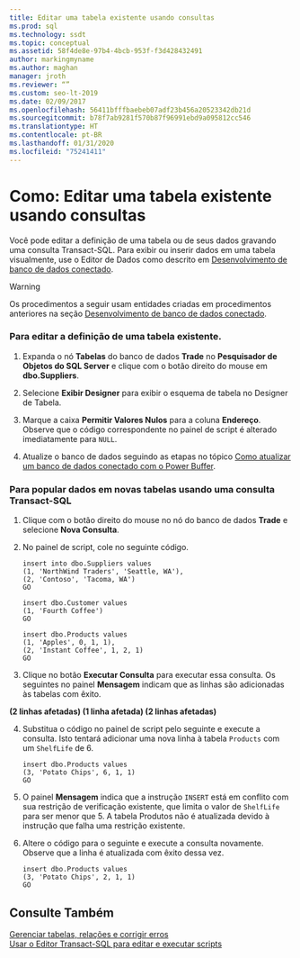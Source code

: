 ```yaml
---
title: Editar uma tabela existente usando consultas
ms.prod: sql
ms.technology: ssdt
ms.topic: conceptual
ms.assetid: 58f4de8e-97b4-4bcb-953f-f3d428432491
author: markingmyname
ms.author: maghan
manager: jroth
ms.reviewer: “”
ms.custom: seo-lt-2019
ms.date: 02/09/2017
ms.openlocfilehash: 56411bfffbaebeb07adf23b456a20523342db21d
ms.sourcegitcommit: b78f7ab9281f570b87f96991ebd9a095812cc546
ms.translationtype: HT
ms.contentlocale: pt-BR
ms.lasthandoff: 01/31/2020
ms.locfileid: "75241411"
---
```

# <a name="how-to-edit-an-existing-table-using-queries"></a>Como: Editar uma tabela existente usando consultas

Você pode editar a definição de uma tabela ou de seus dados gravando uma consulta Transact\-SQL. Para exibir ou inserir dados em uma tabela visualmente, use o Editor de Dados como descrito em [Desenvolvimento de banco de dados conectado](../ssdt/connected-database-development.md).  
  
> [!WARNING]  
> Os procedimentos a seguir usam entidades criadas em procedimentos anteriores na seção [Desenvolvimento de banco de dados conectado](../ssdt/connected-database-development.md).  
  
### <a name="to-edit-the-definition-of-an-existing-table"></a>Para editar a definição de uma tabela existente.  
  
1.  Expanda o nó **Tabelas** do banco de dados **Trade** no **Pesquisador de Objetos do SQL Server** e clique com o botão direito do mouse em **dbo.Suppliers**.  
  
2.  Selecione **Exibir Designer** para exibir o esquema de tabela no Designer de Tabela.  
  
3.  Marque a caixa **Permitir Valores Nulos** para a coluna **Endereço**. Observe que o código correspondente no painel de script é alterado imediatamente para `NULL`.  
  
4.  Atualize o banco de dados seguindo as etapas no tópico [Como atualizar um banco de dados conectado com o Power Buffer](../ssdt/how-to-update-a-connected-database-with-power-buffer.md).  
  
### <a name="to-populate-data-in-new-tables-using-a-transact-sql-query"></a>Para popular dados em novas tabelas usando uma consulta Transact\-SQL  
  
1.  Clique com o botão direito do mouse no nó do banco de dados **Trade** e selecione **Nova Consulta**.  
  
2.  No painel de script, cole no seguinte código.  
  
    ```  
    insert into dbo.Suppliers values  
    (1, 'NorthWind Traders', 'Seattle, WA'),  
    (2, 'Contoso', 'Tacoma, WA')  
    GO  
  
    insert dbo.Customer values  
    (1, 'Fourth Coffee')  
    GO  
  
    insert dbo.Products values  
    (1, 'Apples', 0, 1, 1),  
    (2, 'Instant Coffee', 1, 2, 1)  
    GO  
    ```  
  
3.  Clique no botão **Executar Consulta** para executar essa consulta. Os seguintes no painel **Mensagem** indicam que as linhas são adicionadas às tabelas com êxito.  
  
**(2 linhas afetadas) (1 linha afetada) (2 linhas afetadas)**  
  
4.  Substitua o código no painel de script pelo seguinte e execute a consulta. Isto tentará adicionar uma nova linha à tabela `Products` com um `ShelfLife` de 6.  
  
    ```  
    insert dbo.Products values  
    (3, 'Potato Chips', 6, 1, 1)  
    GO  
    ```  
  
5.  O painel **Mensagem** indica que a instrução `INSERT` está em conflito com sua restrição de verificação existente, que limita o valor de `ShelfLife` para ser menor que 5. A tabela Produtos não é atualizada devido à instrução que falha uma restrição existente.  
  
6.  Altere o código para o seguinte e execute a consulta novamente. Observe que a linha é atualizada com êxito dessa vez.  
  
    ```  
    insert dbo.Products values  
    (3, 'Potato Chips', 2, 1, 1)  
    GO  
    ```  
  
## <a name="see-also"></a>Consulte Também  
[Gerenciar tabelas, relações e corrigir erros](../ssdt/manage-tables-relationships-and-fix-errors.md)  
[Usar o Editor Transact-SQL para editar e executar scripts](../ssdt/use-transact-sql-editor-to-edit-and-execute-scripts.md)  
  

